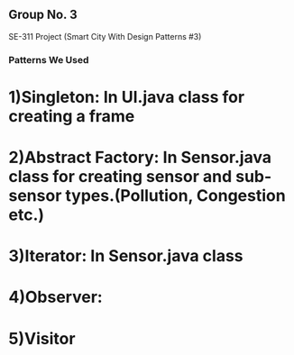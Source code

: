 ## Group No. 3 ##
SE-311 Project (Smart City With Design Patterns #3)

### Patterns We Used

# 1)Singleton: In UI.java class for creating a frame #

# 2)Abstract Factory: In Sensor.java class for creating sensor and sub-sensor types.(Pollution, Congestion etc.) #

# 3)Iterator: In Sensor.java class #

# 4)Observer: #

# 5)Visitor #
